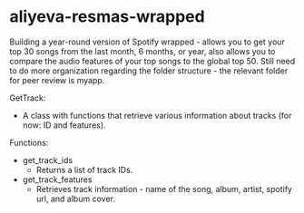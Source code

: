 # aliyeva-resmas-wrapped

Building a year-round version of Spotify wrapped - allows you to get your top 30 songs from the last month, 6 months, or year, also allows you to compare the audio features of your top songs to the global top 50. Still need to do more organization regarding the folder structure - the relevant folder for peer review is myapp.

GetTrack:
- A class with functions that retrieve various information about tracks (for now: ID and features).

Functions:
- get_track_ids
  - Returns a list of track IDs.
- get_track_features
  - Retrieves track information - name of the song, album, artist, spotify url, and album cover.
